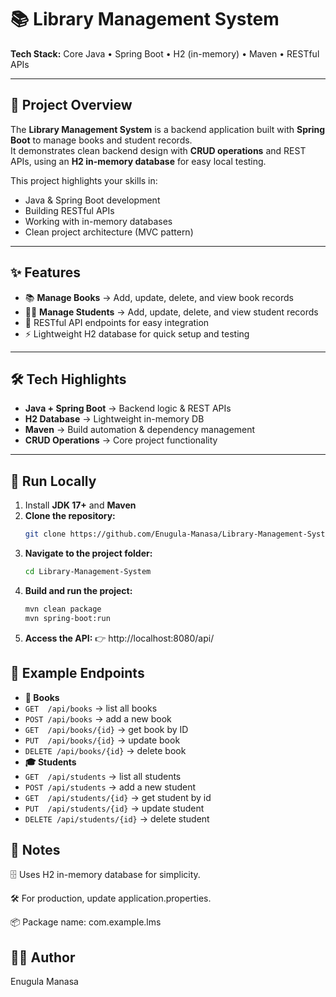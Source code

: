 # 📚 Library Management System

**Tech Stack:** Core Java • Spring Boot • H2 (in-memory) • Maven • RESTful APIs  

---

## 📖 Project Overview
The **Library Management System** is a backend application built with **Spring Boot** to manage books and student records.  
It demonstrates clean backend design with **CRUD operations** and REST APIs, using an **H2 in-memory database** for easy local testing.  

This project highlights your skills in:
- Java & Spring Boot development
- Building RESTful APIs
- Working with in-memory databases
- Clean project architecture (MVC pattern)

---

## ✨ Features
- 📚 **Manage Books** → Add, update, delete, and view book records  
- 🧑‍🎓 **Manage Students** → Add, update, delete, and view student records  
- 🔗 RESTful API endpoints for easy integration  
- ⚡ Lightweight H2 database for quick setup and testing  

---

## 🛠️ Tech Highlights
- **Java + Spring Boot** → Backend logic & REST APIs  
- **H2 Database** → Lightweight in-memory DB  
- **Maven** → Build automation & dependency management  
- **CRUD Operations** → Core project functionality  

---

## 🚀 Run Locally
1. Install **JDK 17+** and **Maven** 
2. **Clone the repository:**
   ```bash
   git clone https://github.com/Enugula-Manasa/Library-Management-System.git
   ```
3. **Navigate to the project folder:**
   ```bash
   cd Library-Management-System
   ```
4. **Build and run the project:**
   ```bash
   mvn clean package
   mvn spring-boot:run
   ```
5. **Access the API:**
    👉 http://localhost:8080/api/
## 📌 Example Endpoints
- **📘 Books**
- `GET  /api/books`        → list all books
- `POST /api/books`      → add a new book
- `GET  /api/books/{id}`  → get book by ID
- `PUT  /api/books/{id}`   → update book
- `DELETE /api/books/{id}`   → delete book
- **🎓 Students**
- `GET  /api/students`        → list all students
- `POST /api/students`       → add a new student
- `GET  /api/students/{id}` → get student by id
- `PUT  /api/students/{id}`  → update student
- `DELETE /api/students/{id}` → delete student
## 📝 Notes
🗄️ Uses H2 in-memory database for simplicity.

🛠️ For production, update application.properties.

📦 Package name: com.example.lms
## 👩‍💻 Author
Enugula Manasa

